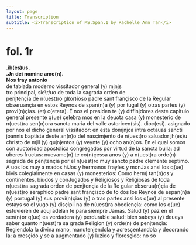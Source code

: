 ```yaml
---
layout: page
title: Transcription
subtitle: <i>Transcription of MS.Span.1 by Rachelle Ann Tan</i>
---
```


# fol. 1r
**.ih(es)us.  
.Jn dei nomine ame(n).  
Nos fray antonio**  
de tablada moderno vissitador general (y) mjnjs  
tro principal, sie\r/uo de toda la sagrada orden de  
penjtençia de n(uest)ro gl(or)ioso padre sant françisco de
la Regular obseruançia en estos Reynos de span(n)a (y) por
tugal (y) otras partes (y) provi(n)çias. (et) c(etera). E nos el presiden
te (y) diffinjdores deste capitulo general presente q(ue) çelebra
mos en la deuota casa (y) monesterio de n(uest)ra sen(n)ora sancta
maria del valle astoricen(sis). dioc(esi). asignado por nos el dicho
general vissitador: en esta domjnjca intra octauas sancti
joannis baptiste deste an(n)o del nasçimjento de n(uest)ro saluador
jh(es)u christo de mjll (y) qujnjentos (y) veynte (y) ocho an(n)os.
En el qual somos con auctoridad apostolica congregados
por virtud de la sancta bulla: ad uberes fructus: nuevame(n)
te co(n)çessa anos (y) a n(uest)ra orde(n) sagrada de penjtençia por el n(uest)ro
muy sancto padre clemente septimo. A uos los muy a
mados hiJos y hermanos frayles y monJas ansi los q(ue)
bivis colegialmente en casas (y) monesterios: Como hermj
tan(n)os y continentes, biudos y conJugados y Religiosos y
Religiosas de toda n(uest)ra sagrada orden de penjtençia de la Re
gular obserua(n)çia de n(uest)ro seraphico padre sant françisco de to
dos los Reynos de espan(n)a (y) portugal (y) sus provi(n)çias (y) o
tras partes ansi los q(ue) al presente estays so el yugo (y) disçipli
na de n(uest)ra obediençia: como los q(ue) estuvieren de aquj adelan
te para siempre Jamas. Salud (y) paz en el sen(n)or q(ue) es verdadera (y)
perdurable salud: bien sabeys (y) deueys saber quanto n(uest)ra sa
grada Religion (y) orde(n) de penjtençia: Regiendola la divina
mano, manutenjendola y acresçentandola y decorando
la: a cresçido y se a augmentado (y) luzido y floresçido: no so
